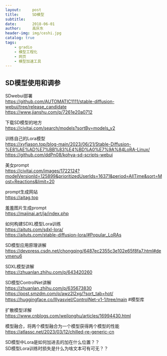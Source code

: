 ```yaml
---
layout:     post
title:      SD模型
subtitle:   
date:       2018-06-01
author:     高庆东
header-img: img/ceshi.jpg
catalog: true
tags:
    - gradio
    - 模型工程化
    - 网页
    - 模型加速工具
---
```


## SD模型使用和调参



SDwebui部署  
https://github.com/AUTOMATIC1111/stable-diffusion-webui/tree/release_candidate  
https://www.jianshu.com/p/7261e20a0712  

下载SD模型的地方  
https://civitai.com/search/models?sortBy=models_v2  
  
训练自己的Lora模型  
https://xyfjason.top/blog-main/2023/06/21/Stable-Diffusion-%E8%AE%AD%E7%BB%83%E4%BD%A0%E7%9A%84LoRA-Linux/  
https://github.com/ddPn08/kohya-sd-scripts-webui  


美女prompt  
https://civitai.com/images/1722124?modelVersionId=125899&prioritizedUserIds=16371&period=AllTime&sort=Most+Reactions&limit=20    

prompt生成网站  
https://aitag.top  

羞羞图片生成prompt  
https://majinai.art/ja/index.php  

如何构建SDXL模型Lora训练  
https://aituts.com/sdxl-lora/  
https://aituts.com/stable-diffusion-lora/#Popular_LoRAs  

SD模型应用原理讲解  
https://devpress.csdn.net/chongqing/6487ec2355c3e102e65f8fa7.html#devmenu6  

SDXL模型讲解  
https://zhuanlan.zhihu.com/p/643420260  

SD模型ControlNet讲解  
https://zhuanlan.zhihu.com/p/635673830  
https://post.smzdm.com/p/awz2l2xg/?sort_tab=hot/  
https://huggingface.co/lllyasviel/ControlNet-v1-1/tree/main  #模型库  

扩散模型详解  
https://www.cnblogs.com/weilonghu/articles/16994430.html  

模型融合，将两个模型融合为一个模型获得两个模型的性能  
https://atlassc.net/2023/03/12/chilled-re-generic-cn   

SD模型中Lora是如何加进去的加在什么位置？？   
SD模型Lora训练时损失是什么为啥文本可有可无？？